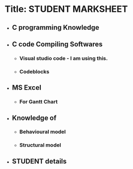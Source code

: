 #  Title:    STUDENT MARKSHEET

   * ## C programming Knowledge
   * ## C code Compiling Softwares
       - ###  Visual studio code - I am using this.
       - ###  Codeblocks
   * ##  MS Excel
       - ### For Gantt Chart
   * ## Knowledge of 
       - ### Behavioural model
       - ### Structural model
   * ## STUDENT details

